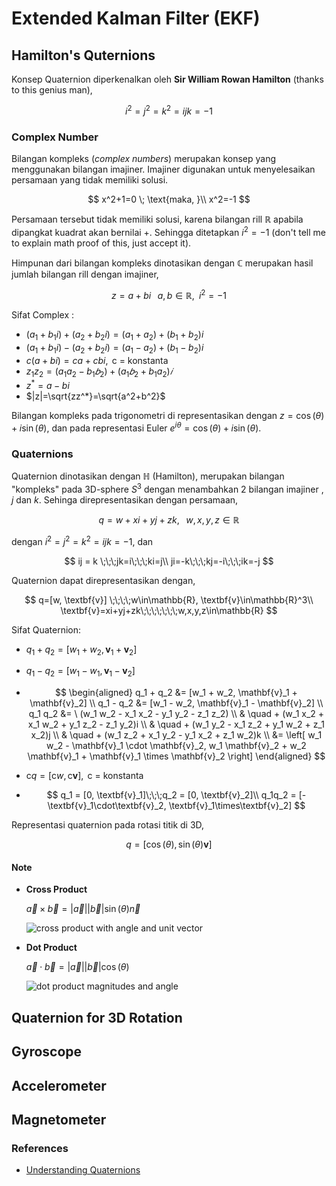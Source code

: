 # **Extended Kalman Filter (EKF)**
## **Hamilton's Quternions**

Konsep Quaternion diperkenalkan oleh **Sir William Rowan Hamilton** (thanks to this genius man),

$$
i^2=j^2=k^2=ijk=-1
$$
### **Complex Number**

Bilangan kompleks (*complex numbers*) merupakan konsep yang menggunakan bilangan imajiner. Imajiner digunakan untuk menyelesaikan persamaan yang tidak memiliki solusi.

$$
x^2+1=0 \; \text{maka, }\\
x^2=-1
$$

Persamaan tersebut tidak memiliki solusi, karena bilangan rill $\mathbb{R}$ apabila dipangkat kuadrat akan bernilai $+$. Sehingga ditetapkan $i^2 =-1$ (don't tell me to explain math proof of this, just accept it). 

Himpunan dari bilangan kompleks dinotasikan dengan $\mathbb{C}$ merupakan hasil jumlah bilangan rill dengan imajiner, 

$$
z=a+bi \; \; \; a,b \in \mathbb{R}, \; \;i^2=-1
$$

Sifat Complex :

- $(a_1+b_1i)+(a_2+b_2i)=(a_1+a_2)+(b_1+b_2)i$
- $(a_1+b_1i)-(a_2+b_2i)=(a_1-a_2)+(b_1-b_2)i$
- $c(a+bi)=ca+cbi, \text{ c = konstanta}$
- $z_1z_2=(a_1a_2−b_1𝑏_2)+(a_1𝑏_2+b_1a_2)𝑖$
- $z^*=a-bi$
- $|z|=\sqrt{zz^*}=\sqrt{a^2+b^2}$

Bilangan kompleks pada trigonometri di representasikan dengan $z = \cos(\theta)+ i \sin(\theta)$, dan pada representasi Euler $e^{i\theta} = \cos(\theta)+ i \sin(\theta)$.

### **Quaternions**

Quaternion dinotasikan dengan $\mathbb{H}$ (Hamilton), merupakan bilangan "kompleks" pada 3D-sphere  $S^3$ dengan menambahkan 2 bilangan imajiner , $j$ dan $k$.  Sehinga direpresentasikan dengan persamaan,

$$
q = w+xi+yj+zk,\;\;\;w,x,y,z\in\mathbb{R}
$$

dengan $i^2=j^2=k^2=ijk=-1$, dan

$$
ij = k \;\;\;jk=i\;\;\;ki=j\\
ji=-k\;\;\;kj=-i\;\;\;ik=-j
$$

Quaternion dapat direpresentasikan dengan,

$$
q=[w, \textbf{v}] \;\;\;\;w\in\mathbb{R}, \textbf{v}\in\mathbb{R}^3\\
\textbf{v}=xi+yj+zk\;\;\;\;\;\;\;w,x,y,z\in\mathbb{R}
$$

Sifat Quaternion:

- $q_1+q_2=[w_1+w_2, \textbf{v}_1+\textbf{v}_2]$

- $q_1-q_2=[w_1-w_1, \textbf{v}_1-\textbf{v}_2]$

- $$
  \begin{aligned}
  q_1 + q_2 &= [w_1 + w_2, \mathbf{v}_1 + \mathbf{v}_2] \\
  q_1 - q_2 &= [w_1 - w_2, \mathbf{v}_1 - \mathbf{v}_2] \\
  q_1 q_2 &= \ (w_1 w_2 - x_1 x_2 - y_1 y_2 - z_1 z_2) \\
          & \quad + (w_1 x_2 + x_1 w_2 + y_1 z_2 - z_1 y_2)i \\
          & \quad + (w_1 y_2 - x_1 z_2 + y_1 w_2 + z_1 x_2)j \\
          & \quad + (w_1 z_2 + x_1 y_2 - y_1 x_2 + z_1 w_2)k \\
          &= \left[ w_1 w_2 - \mathbf{v}_1 \cdot \mathbf{v}_2, w_1 \mathbf{v}_2 + w_2 \mathbf{v}_1 + \mathbf{v}_1 \times \mathbf{v}_2 \right]
  \end{aligned}
  $$

  

- $\text{c}q=[\text{c}w, \text{c}\textbf{v}], \text{ c = konstanta}$

- $$
  q_1 = [0, \textbf{v}_1]\;\;\;q_2 = [0, \textbf{v}_2]\\
  q_1q_2 = [-\textbf{v}_1\cdot\textbf{v}_2, \textbf{v}_1\times\textbf{v}_2]
  $$

Representasi quaternion pada rotasi titik di 3D,

$$
q = [\cos(\theta), \sin(\theta)\textbf{v}]
$$


#### **Note**

- **Cross Product**  

  $\vec{a}\times\vec{b}=|\vec{a}| \left|\vec{b}\right|\sin(\theta)\vec{n}$

  ![cross product with angle and unit vector](https://www.mathsisfun.com/algebra/images/cross-product.svg)

- **Dot Product** 

  $\vec{a}\cdot\vec{b}=|\vec{a}| \left|\vec{b}\right|\cos(\theta)$

  ![dot product magnitudes and angle](https://www.mathsisfun.com/algebra/images/dot-product-1.svg)

## **Quaternion for 3D Rotation**

## **Gyroscope**



## **Accelerometer**

## **Magnetometer**

### **References**

- [Understanding Quaternions](https://www.3dgep.com/understanding-quaternions/)
